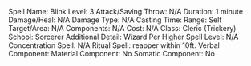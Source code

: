 
Spell Name: Blink
Level: 3
Attack/Saving Throw: N/A
Duration: 1 minute
Damage/Heal: N/A
Damage Type: N/A
Casting Time: 
Range: Self
Target/Area: N/A
Components: N/A
Cost: N/A
Class: Cleric (Trickery)
School:  Sorcerer
Additional Detail:  Wizard
Per Higher Spell Level: N/A
Concentration Spell: N/A
Ritual Spell:  reapper within 10ft.
Verbal Component: 
Material Component: No
Somatic Component: No
